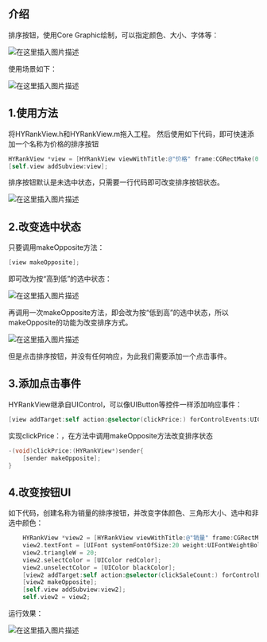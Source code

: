 
## 介绍

排序按钮，使用Core Graphic绘制，可以指定颜色、大小、字体等：

![在这里插入图片描述](https://img-blog.csdnimg.cn/20200206162022739.png?x-oss-process=image/watermark,type_ZmFuZ3poZW5naGVpdGk,shadow_10,text_aHR0cHM6Ly9ibG9nLmNzZG4ubmV0L2RvbGFjbWVuZw==,size_16,color_FFFFFF,t_70)

使用场景如下：

![在这里插入图片描述](https://img-blog.csdnimg.cn/20200206161835674.png?x-oss-process=image/watermark,type_ZmFuZ3poZW5naGVpdGk,shadow_10,text_aHR0cHM6Ly9ibG9nLmNzZG4ubmV0L2RvbGFjbWVuZw==,size_16,color_FFFFFF,t_70)

## 1.使用方法
将HYRankView.h和HYRankView.m拖入工程。
然后使用如下代码，即可快速添加一个名称为价格的排序按钮
```objectivec
HYRankView *view = [HYRankView viewWithTitle:@"价格" frame:CGRectMake(0,100,80,40)];
[self.view addSubview:view];
```
排序按钮默认是未选中状态，只需要一行代码即可改变排序按钮状态。


![在这里插入图片描述](https://img-blog.csdnimg.cn/20200206171956474.png)
## 2.改变选中状态
只要调用makeOpposite方法：

```objectivec
[view makeOpposite];
```
即可改为按“高到低”的选中状态：


![在这里插入图片描述](https://img-blog.csdnimg.cn/20200206165023168.png)

再调用一次makeOpposite方法，即会改为按“低到高”的选中状态，所以makeOpposite的功能为改变排序方式。

![在这里插入图片描述](https://img-blog.csdnimg.cn/20200206165302709.png)

但是点击排序按钮，并没有任何响应，为此我们需要添加一个点击事件。

## 3.添加点击事件
HYRankView继承自UIControl，可以像UIButton等控件一样添加响应事件：

```objectivec
[view addTarget:self action:@selector(clickPrice:) forControlEvents:UIControlEventTouchUpInside];
```
实现clickPrice：，在方法中调用makeOpposite方法改变排序状态

```objectivec
-(void)clickPrice:(HYRankView*)sender{
    [sender makeOpposite];
}
```

## 4.改变按钮UI
如下代码，创建名称为销量的排序按钮，并改变字体颜色、三角形大小、选中和非选中颜色：
```objectivec
    HYRankView *view2 = [HYRankView viewWithTitle:@"销量" frame:CGRectMake(200,100,120,40)];
    view2.textFont = [UIFont systemFontOfSize:20 weight:UIFontWeightBold];
    view2.triangleW = 20;
    view2.selectColor = [UIColor redColor];
    view2.unselectColor = [UIColor blackColor];
    [view2 addTarget:self action:@selector(clickSaleCount:) forControlEvents:UIControlEventTouchUpInside];
    [view2 makeOpposite];
    [self.view addSubview:view2];
    self.view2 = view2;
```
运行效果：

![在这里插入图片描述](https://img-blog.csdnimg.cn/2020020617055614.png)
